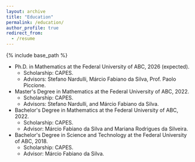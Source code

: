 ```yaml
---
layout: archive
title: "Education"
permalink: /education/
author_profile: true
redirect_from:
  - /resume
---
```


{% include base_path %}

* Ph.D. in Mathematics at the Federal University of ABC, 2026 (expected).
  * Scholarship: CAPES.
  * Advisors: Stefano Nardulli, Márcio Fabiano da Silva, Prof. Paolo Piccione.              
* Master's Degree in Mathematics at the Federal University of ABC, 2022.
  * Scholarship: CAPES.
  * Advisors: Stefano Nardulli, and Márcio Fabiano da Silva.
* Bachelor's Degree in Mathematics at the Federal University of ABC, 2022.
  * Scholarship: CAPES.
  * Advisor: Márcio Fabiano da Silva and Mariana Rodrigues da Silveira.
* Bachelor's Degree in Science and Technology at the Federal University of ABC, 2018.
  * Scholarship: CAPES.
  * Advisor: Márcio Fabiano da Silva.   
